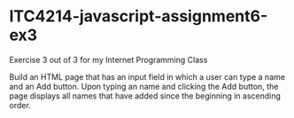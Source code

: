 # ITC4214-javascript-assignment6-ex3
Exercise 3 out of 3 for my Internet Programming Class

Build an HTML page that has an input field in which a user can type a name and an Add button. Upon
typing an name and clicking the Add button, the page displays all names that have added since the
beginning in ascending order. 
